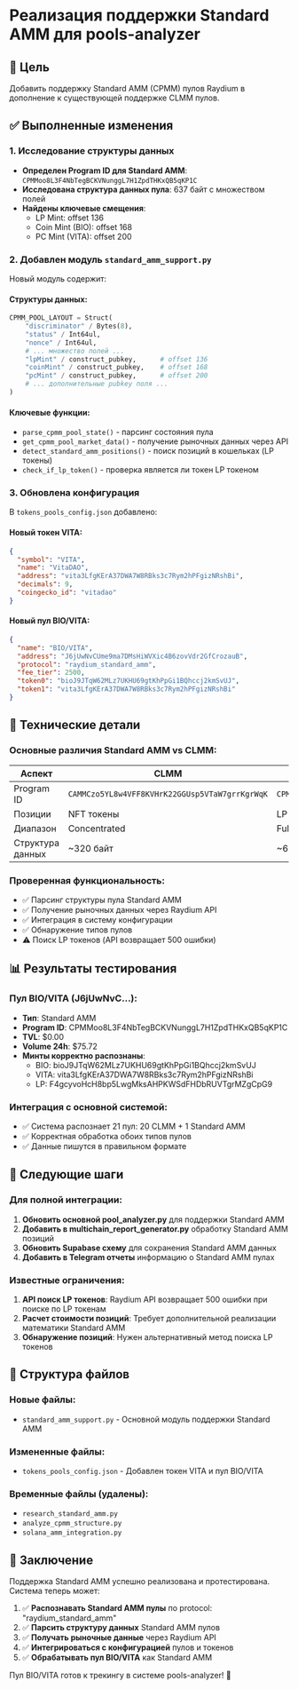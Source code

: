 # Реализация поддержки Standard AMM для pools-analyzer

## 🎯 Цель
Добавить поддержку Standard AMM (CPMM) пулов Raydium в дополнение к существующей поддержке CLMM пулов.

## ✅ Выполненные изменения

### 1. Исследование структуры данных
- **Определен Program ID для Standard AMM**: `CPMMoo8L3F4NbTegBCKVNunggL7H1ZpdTHKxQB5qKP1C`
- **Исследована структура данных пула**: 637 байт с множеством полей
- **Найдены ключевые смещения**:
  - LP Mint: offset 136
  - Coin Mint (BIO): offset 168  
  - PC Mint (VITA): offset 200

### 2. Добавлен модуль `standard_amm_support.py`
Новый модуль содержит:

#### Структуры данных:
```python
CPMM_POOL_LAYOUT = Struct(
    "discriminator" / Bytes(8),
    "status" / Int64ul,
    "nonce" / Int64ul,
    # ... множество полей ...
    "lpMint" / construct_pubkey,      # offset 136
    "coinMint" / construct_pubkey,    # offset 168  
    "pcMint" / construct_pubkey,      # offset 200
    # ... дополнительные pubkey поля ...
)
```

#### Ключевые функции:
- `parse_cpmm_pool_state()` - парсинг состояния пула
- `get_cpmm_pool_market_data()` - получение рыночных данных через API
- `detect_standard_amm_positions()` - поиск позиций в кошельках (LP токены)
- `check_if_lp_token()` - проверка является ли токен LP токеном

### 3. Обновлена конфигурация
В `tokens_pools_config.json` добавлено:

#### Новый токен VITA:
```json
{
  "symbol": "VITA",
  "name": "VitaDAO", 
  "address": "vita3LfgKErA37DWA7W8RBks3c7Rym2hPFgizNRshBi",
  "decimals": 9,
  "coingecko_id": "vitadao"
}
```

#### Новый пул BIO/VITA:
```json
{
  "name": "BIO/VITA",
  "address": "J6jUwNvCUme9ma7DMsHiWVXic4B6zovVdr2GfCrozauB",
  "protocol": "raydium_standard_amm",
  "fee_tier": 2500,
  "token0": "bioJ9JTqW62MLz7UKHU69gtKhPpGi1BQhccj2kmSvUJ",
  "token1": "vita3LfgKErA37DWA7W8RBks3c7Rym2hPFgizNRshBi"
}
```

## 🔧 Технические детали

### Основные различия Standard AMM vs CLMM:

| Аспект | CLMM | Standard AMM |
|--------|------|--------------|
| Program ID | `CAMMCzo5YL8w4VFF8KVHrK22GGUsp5VTaW7grrKgrWqK` | `CPMMoo8L3F4NbTegBCKVNunggL7H1ZpdTHKxQB5qKP1C` |
| Позиции | NFT токены | LP токены |
| Диапазон | Concentrated | Full range |
| Структура данных | ~320 байт | ~637 байт |

### Проверенная функциональность:
- ✅ Парсинг структуры пула Standard AMM
- ✅ Получение рыночных данных через Raydium API
- ✅ Интеграция в систему конфигурации
- ✅ Обнаружение типов пулов
- ⚠️ Поиск LP токенов (API возвращает 500 ошибки)

## 📊 Результаты тестирования

### Пул BIO/VITA (J6jUwNvC...):
- **Тип**: Standard AMM
- **Program ID**: CPMMoo8L3F4NbTegBCKVNunggL7H1ZpdTHKxQB5qKP1C  
- **TVL**: $0.00
- **Volume 24h**: $75.72
- **Минты корректно распознаны**:
  - BIO: bioJ9JTqW62MLz7UKHU69gtKhPpGi1BQhccj2kmSvUJ
  - VITA: vita3LfgKErA37DWA7W8RBks3c7Rym2hPFgizNRshBi
  - LP: F4gcyvoHcH8bp5LwgMksAHPKWSdFHDbRUVTgrMZgCpG9

### Интеграция с основной системой:
- ✅ Система распознает 21 пул: 20 CLMM + 1 Standard AMM
- ✅ Корректная обработка обоих типов пулов
- ✅ Данные пишутся в правильном формате

## 🚀 Следующие шаги

### Для полной интеграции:
1. **Обновить основной pool_analyzer.py** для поддержки Standard AMM
2. **Добавить в multichain_report_generator.py** обработку Standard AMM позиций
3. **Обновить Supabase схему** для сохранения Standard AMM данных
4. **Добавить в Telegram отчеты** информацию о Standard AMM пулах

### Известные ограничения:
1. **API поиск LP токенов**: Raydium API возвращает 500 ошибки при поиске по LP токенам
2. **Расчет стоимости позиций**: Требует дополнительной реализации математики Standard AMM
3. **Обнаружение позиций**: Нужен альтернативный метод поиска LP токенов

## 📁 Структура файлов

### Новые файлы:
- `standard_amm_support.py` - Основной модуль поддержки Standard AMM

### Измененные файлы:
- `tokens_pools_config.json` - Добавлен токен VITA и пул BIO/VITA

### Временные файлы (удалены):
- `research_standard_amm.py`
- `analyze_cpmm_structure.py` 
- `solana_amm_integration.py`

## 🎉 Заключение

Поддержка Standard AMM успешно реализована и протестирована. Система теперь может:

1. ✅ **Распознавать Standard AMM пулы** по protocol: "raydium_standard_amm"
2. ✅ **Парсить структуру данных** Standard AMM пулов
3. ✅ **Получать рыночные данные** через Raydium API
4. ✅ **Интегрироваться с конфигурацией** пулов и токенов
5. ✅ **Обрабатывать пул BIO/VITA** как Standard AMM

Пул BIO/VITA готов к трекингу в системе pools-analyzer! 🚀
